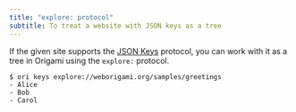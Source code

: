 ```yaml
---
title: "explore: protocol"
subtitle: To treat a website with JSON keys as a tree
---
```


If the given site supports the [JSON Keys](/async-tree/jsonKeys.html) protocol, you can work with it as a tree in Origami using the `explore:` protocol.

```console
$ ori keys explore://weborigami.org/samples/greetings
- Alice
- Bob
- Carol
```
